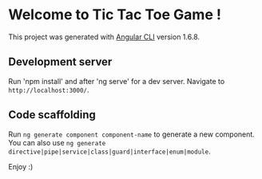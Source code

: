 # Welcome to Tic Tac Toe Game !

This project was generated with [Angular CLI](https://github.com/angular/angular-cli) version 1.6.8.

## Development server

Run 'npm install' and after 'ng serve' for a dev server. Navigate to `http://localhost:3000/`.

## Code scaffolding

Run `ng generate component component-name` to generate a new component. You can also use `ng generate directive|pipe|service|class|guard|interface|enum|module`.

Enjoy :)
